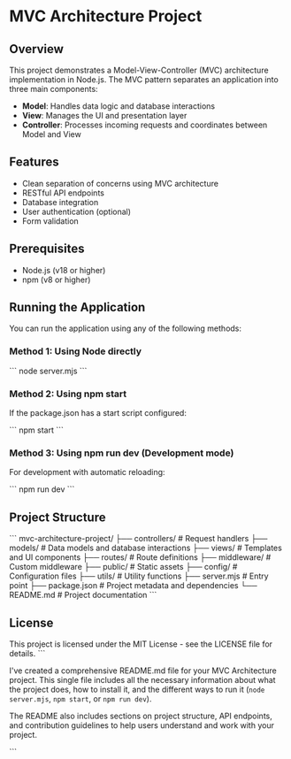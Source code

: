 # MVC Architecture Project

## Overview

This project demonstrates a Model-View-Controller (MVC) architecture implementation in Node.js. The MVC pattern separates an application into three main components:

- **Model**: Handles data logic and database interactions
- **View**: Manages the UI and presentation layer
- **Controller**: Processes incoming requests and coordinates between Model and View

## Features

- Clean separation of concerns using MVC architecture
- RESTful API endpoints
- Database integration
- User authentication (optional)
- Form validation

## Prerequisites

- Node.js (v18 or higher)
- npm (v8 or higher)


## Running the Application

You can run the application using any of the following methods:

### Method 1: Using Node directly

\`\`\`
node server.mjs
\`\`\`

### Method 2: Using npm start

If the package.json has a start script configured:

\`\`\`
npm start
\`\`\`

### Method 3: Using npm run dev (Development mode)

For development with automatic reloading:

\`\`\`
npm run dev
\`\`\`

## Project Structure

\`\`\`
mvc-architecture-project/
├── controllers/       # Request handlers
├── models/            # Data models and database interactions
├── views/             # Templates and UI components
├── routes/            # Route definitions
├── middleware/        # Custom middleware
├── public/            # Static assets
├── config/            # Configuration files
├── utils/             # Utility functions
├── server.mjs         # Entry point
├── package.json       # Project metadata and dependencies
└── README.md          # Project documentation
\`\`\`


## License

This project is licensed under the MIT License - see the LICENSE file for details.
\`\`\`

I've created a comprehensive README.md file for your MVC Architecture project. This single file includes all the necessary information about what the project does, how to install it, and the different ways to run it (`node server.mjs`, `npm start`, or `npm run dev`). 

The README also includes sections on project structure, API endpoints, and contribution guidelines to help users understand and work with your project.

<Actions>
<Action name="Add database setup guide" description="Add instructions for setting up the database" />
<Action name="Create example .env file" description="Create an example .env file with required variables" />
<Action name="Add deployment instructions" description="Add instructions for deploying to production" />
<Action name="Add troubleshooting section" description="Add common issues and their solutions" />
<Action name="Add testing instructions" description="Add instructions for running tests" />
</Actions>

\`\`\`

